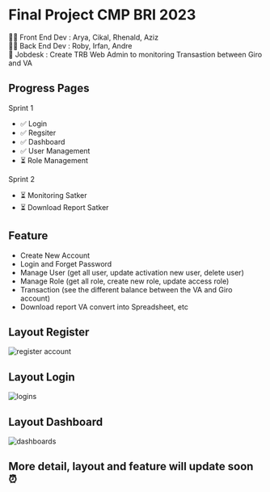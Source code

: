 # Final Project CMP BRI 2023
👩‍💻 Front End Dev : Arya, Cikal, Rhenald, Aziz <br>
👨‍💻 Back End Dev : Roby, Irfan, Andre <br>
📌 Jobdesk : Create TRB Web Admin to monitoring Transastion between Giro and VA <br>

## Progress Pages 
Sprint 1 
- ✅ Login 
- ✅ Regsiter  
- ✅ Dashboard
- ✅ User Management
- ⏳ Role Management

Sprint 2
- ⏳ Monitoring Satker
- ⏳ Download Report Satker

## Feature
- Create New Account
- Login and Forget Password
- Manage User (get all user, update activation new user, delete user)
- Manage Role (get all role, create new role, update access role)
- Transaction (see the different balance between the VA and Giro account)
- Download report VA convert into Spreadsheet, etc <br>

## Layout Register
![register account](https://github.com/indahcikalao/Finpro-FE-CMP/assets/75374189/d48e26d5-828d-46dc-8bfe-1e6b22357e73)

## Layout Login
![logins](https://github.com/indahcikalao/Finpro-FE-CMP/assets/75374189/f03bf3aa-8c0d-4b27-b9ad-52b3b71334bc)

## Layout Dashboard
![dashboards](https://github.com/indahcikalao/Finpro-FE-CMP/assets/75374189/a6210383-31c3-4143-ac16-868ab1e491a3)

## More detail, layout and feature will update soon ⏰
